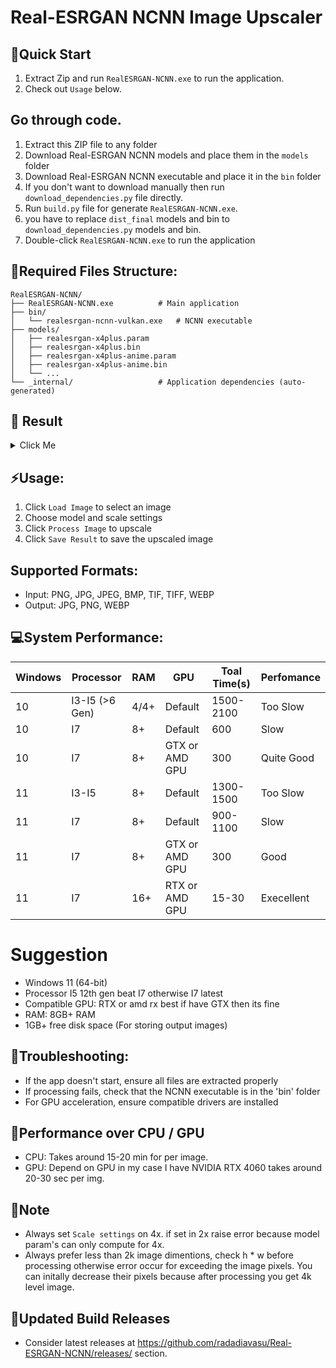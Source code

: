 # Real-ESRGAN NCNN Image Upscaler

## 🔧Quick Start 
1. Extract Zip and run `RealESRGAN-NCNN.exe` to run the application.
2. Check out `Usage` below.

## Go through code.
1. Extract this ZIP file to any folder
2. Download Real-ESRGAN NCNN models and place them in the `models` folder
3. Download Real-ESRGAN NCNN executable and place it in the `bin` folder
4. If you don't want to download manually then run `download_dependencies.py` file directly.
5. Run `build.py` file for generate `RealESRGAN-NCNN.exe`.
6. you have to replace `dist_final` models and bin to `download_dependencies.py` models and bin.
7. Double-click `RealESRGAN-NCNN.exe` to run the application

## 👀Required Files Structure:
```
RealESRGAN-NCNN/
├── RealESRGAN-NCNN.exe          # Main application
├── bin/
│   └── realesrgan-ncnn-vulkan.exe   # NCNN executable
├── models/
│   ├── realesrgan-x4plus.param
│   ├── realesrgan-x4plus.bin
│   ├── realesrgan-x4plus-anime.param
│   ├── realesrgan-x4plus-anime.bin
│   └── ...
└── _internal/                   # Application dependencies (auto-generated)
```

## 🏁 Result
<details>

<summary>Click Me</summary>
<img width="1912" height="1038" alt="image" src="https://github.com/user-attachments/assets/5cfe1711-26db-47dd-8367-be907ead946b" />
</details>

## ⚡Usage:
1. Click `Load Image` to select an image
2. Choose model and scale settings
3. Click `Process Image` to upscale
4. Click `Save Result` to save the upscaled image

## Supported Formats:
- Input: PNG, JPG, JPEG, BMP, TIF, TIFF, WEBP
- Output: JPG, PNG, WEBP

## 💻System Performance:
|Windows|Processor|RAM|GPU|Toal Time(s)|Perfomance|
|---|---|---|---|---|---|
|10|I3-I5 (>6 Gen)|4/4+|Default|1500-2100|Too Slow|
|10|I7|8+|Default|600|Slow|
|10|I7|8+|GTX or AMD GPU|300|Quite Good|
|11|I3-I5|8+|Default|1300-1500|Too Slow|
|11|I7|8+|Default|900-1100|Slow|
|11|I7|8+|GTX or AMD GPU|300|Good|
|11|I7|16+|RTX or AMD GPU|15-30|Execellent|

# Suggestion
- Windows 11 (64-bit)
- Processor I5 12th gen beat I7 otherwise I7 latest
- Compatible GPU: RTX or amd rx best if have GTX then its fine
- RAM: 8GB+ RAM
- 1GB+ free disk space (For storing output images)

## 🚧Troubleshooting:
- If the app doesn't start, ensure all files are extracted properly
- If processing fails, check that the NCNN executable is in the 'bin' folder
- For GPU acceleration, ensure compatible drivers are installed

## 💪Performance over CPU / GPU
- CPU: Takes around 15-20 min for per image.
- GPU: Depend on GPU in my case I have NVIDIA RTX 4060 takes around 20-30 sec per img.

## 📝Note
- Always set `Scale settings` on 4x. if set in 2x raise error because model param's can only compute for 4x.
- Always prefer less than 2k image dimentions, check h * w before processing otherwise error occur for exceeding the image pixels. You can initally decrease their pixels because after processing you get 4k level image.

## 🚩Updated Build Releases
- Consider latest releases at https://github.com/radadiavasu/Real-ESRGAN-NCNN/releases/ section.
